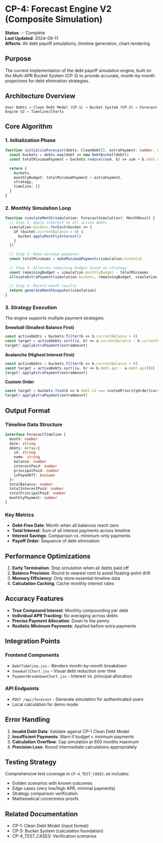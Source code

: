 # CP-4: Forecast Engine V2 (Composite Simulation)

**Status**: ✅ Complete  
**Last Updated**: 2024-09-11  
**Affects**: All debt payoff simulations, timeline generation, chart rendering

## Purpose

The current implementation of the debt payoff simulation engine, built on the Multi-APR Bucket System (CP-3) to provide accurate, month-by-month projections for debt elimination strategies.

## Architecture Overview

```
User Debts → Clean Debt Model (CP-1) → Bucket System (CP-3) → Forecast Engine V2 → Timeline/Charts
```

## Core Algorithm

### 1. Initialization Phase
```typescript
function initializeForecast(debts: CleanDebt[], extraPayment: number, strategy: Strategy) {
  const buckets = debts.map(debt => new DebtBucket(debt))
  const totalMinimumPayment = buckets.reduce((sum, b) => sum + b.debt.min_payment, 0)
  
  return {
    buckets,
    monthlyBudget: totalMinimumPayment + extraPayment,
    strategy,
    timeline: []
  }
}
```

### 2. Monthly Simulation Loop
```typescript
function simulateMonth(simulation: ForecastSimulation): MonthResult {
  // Step 1: Apply interest to all active debts
  simulation.buckets.forEach(bucket => {
    if (bucket.currentBalance > 0) {
      bucket.applyMonthlyInterest()
    }
  })
  
  // Step 2: Make minimum payments
  const totalMinimums = makeMinimumPayments(simulation.buckets)
  
  // Step 3: Allocate remaining budget based on strategy
  const remainingBudget = simulation.monthlyBudget - totalMinimums
  allocateExtraPayment(simulation.buckets, remainingBudget, simulation.strategy)
  
  // Step 4: Record month results
  return generateMonthSnapshot(simulation)
}
```

### 3. Strategy Execution
The engine supports multiple payment strategies:

**Snowball (Smallest Balance First)**
```typescript
const activeDebts = buckets.filter(b => b.currentBalance > 0)
const target = activeDebts.sort((a, b) => a.currentBalance - b.currentBalance)[0]
target?.applyExtraPayment(extraAmount)
```

**Avalanche (Highest Interest First)**
```typescript
const activeDebts = buckets.filter(b => b.currentBalance > 0)
const target = activeDebts.sort((a, b) => b.debt.apr - a.debt.apr)[0]
target?.applyExtraPayment(extraAmount)
```

**Custom Order**
```typescript
const target = buckets.find(b => b.debt.id === customPriorityOrder[currentIndex])
target?.applyExtraPayment(extraAmount)
```

## Output Format

### Timeline Data Structure
```typescript
interface ForecastTimeline {
  month: number
  date: string
  debts: Array<{
    id: string
    name: string
    balance: number
    interestPaid: number
    principalPaid: number
    isPayedOff: boolean
  }>
  totalBalance: number
  totalInterestPaid: number
  totalPrincipalPaid: number
  monthlyPayment: number
}
```

### Key Metrics
- **Debt-Free Date**: Month when all balances reach zero
- **Total Interest**: Sum of all interest payments across timeline
- **Interest Savings**: Comparison vs. minimum-only payments
- **Payoff Order**: Sequence of debt elimination

## Performance Optimizations

1. **Early Termination**: Stop simulation when all debts paid off
2. **Balance Precision**: Round to nearest cent to avoid floating-point drift
3. **Memory Efficiency**: Only store essential timeline data
4. **Calculation Caching**: Cache monthly interest rates

## Accuracy Features

- **True Compound Interest**: Monthly compounding per debt
- **Individual APR Tracking**: No averaging across debts
- **Precise Payment Allocation**: Down to the penny
- **Realistic Minimum Payments**: Applied before extra payments

## Integration Points

### Frontend Components
- `DebtTimeline.jsx` - Renders month-by-month breakdown
- `SnowballChart.jsx` - Visual debt reduction over time
- `PaymentBreakdownChart.jsx` - Interest vs. principal allocation

### API Endpoints
- `POST /api/forecast` - Generate simulation for authenticated users
- Local calculation for demo mode

## Error Handling

1. **Invalid Debt Data**: Validate against CP-1 Clean Debt Model
2. **Insufficient Payments**: Warn if budget < minimum payments
3. **Calculation Overflow**: Cap simulation at 600 months maximum
4. **Precision Loss**: Round intermediate calculations appropriately

## Testing Strategy

Comprehensive test coverage in `CP-4_TEST_CASES.md` includes:
- Golden scenarios with known outcomes
- Edge cases (very low/high APR, minimal payments)
- Strategy comparison verification
- Mathematical correctness proofs

## Related Documentation
- CP-1: Clean Debt Model (input format)
- CP-3: Bucket System (calculation foundation)
- CP-4_TEST_CASES: Verification scenarios